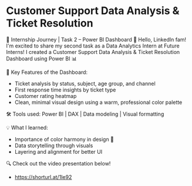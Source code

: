 # Customer Support Data Analysis & Ticket Resolution
🚀 Internship Journey | Task 2 – Power BI Dashboard
 👋 Hello, LinkedIn fam!
I'm excited to share my second task as a Data Analytics Intern at Future Interns!
 I created a Customer Support Data Analysis & Ticket Resolution Dashboard using Power BI 📊

📌 Key Features of the Dashboard:
- Ticket analysis by status, subject, age group, and channel
- First response time insights by ticket type
- Customer rating heatmap
- Clean, minimal visual design using a warm, professional color palette

🛠️ Tools used:
 Power BI | DAX | Data modeling | Visual formatting

💡 What I learned:
- Importance of color harmony in design 🎨
- Data storytelling through visuals
- Layering and alignment for better UI

🔍 Check out the video presentation below!
- https://shorturl.at/1Ie92

